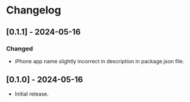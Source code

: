# Changelog

## [0.1.1] - 2024-05-16

### Changed

* iPhone app name slightly incorrect in description in package.json file.

## [0.1.0] - 2024-05-16

* Initial release.